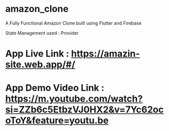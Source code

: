 # amazon_clone

A Fully Functional Amazon Clone built using Flutter and Firebase 

State Management used : Provider

# App Live Link : https://amazin-site.web.app/#/

# App Demo Video Link : https://m.youtube.com/watch?si=ZZb6c5EtbzVJ0HX2&v=7Yc62ocoToY&feature=youtu.be



